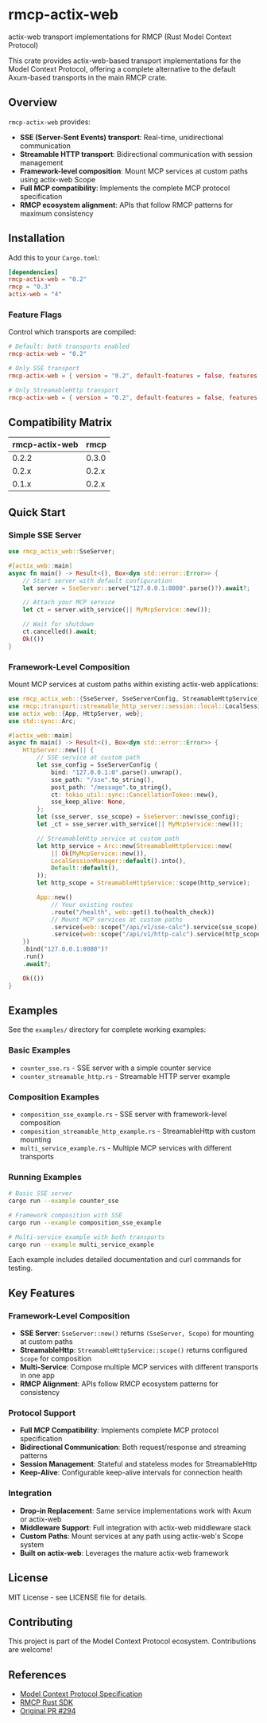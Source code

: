 # rmcp-actix-web

actix-web transport implementations for RMCP (Rust Model Context Protocol)

This crate provides actix-web-based transport implementations for the Model Context Protocol, offering a complete alternative to the default Axum-based transports in the main RMCP crate.

## Overview

`rmcp-actix-web` provides:
- **SSE (Server-Sent Events) transport**: Real-time, unidirectional communication
- **Streamable HTTP transport**: Bidirectional communication with session management
- **Framework-level composition**: Mount MCP services at custom paths using actix-web Scope
- **Full MCP compatibility**: Implements the complete MCP protocol specification
- **RMCP ecosystem alignment**: APIs that follow RMCP patterns for maximum consistency

## Installation

Add this to your `Cargo.toml`:

```toml
[dependencies]
rmcp-actix-web = "0.2"
rmcp = "0.3"
actix-web = "4"
```

### Feature Flags

Control which transports are compiled:

```toml
# Default: both transports enabled
rmcp-actix-web = "0.2"

# Only SSE transport
rmcp-actix-web = { version = "0.2", default-features = false, features = ["transport-sse-server"] }

# Only StreamableHttp transport
rmcp-actix-web = { version = "0.2", default-features = false, features = ["transport-streamable-http-server"] }
```

## Compatibility Matrix

| rmcp-actix-web | rmcp |
|----------------|------|
| 0.2.2          | 0.3.0|
| 0.2.x          | 0.2.x|
| 0.1.x          | 0.2.x|

## Quick Start

### Simple SSE Server

```rust
use rmcp_actix_web::SseServer;

#[actix_web::main]
async fn main() -> Result<(), Box<dyn std::error::Error>> {
    // Start server with default configuration
    let server = SseServer::serve("127.0.0.1:8080".parse()?).await?;

    // Attach your MCP service
    let ct = server.with_service(|| MyMcpService::new());

    // Wait for shutdown
    ct.cancelled().await;
    Ok(())
}
```

### Framework-Level Composition

Mount MCP services at custom paths within existing actix-web applications:

```rust
use rmcp_actix_web::{SseServer, SseServerConfig, StreamableHttpService};
use rmcp::transport::streamable_http_server::session::local::LocalSessionManager;
use actix_web::{App, HttpServer, web};
use std::sync::Arc;

#[actix_web::main]
async fn main() -> Result<(), Box<dyn std::error::Error>> {
    HttpServer::new(|| {
        // SSE service at custom path
        let sse_config = SseServerConfig {
            bind: "127.0.0.1:0".parse().unwrap(),
            sse_path: "/sse".to_string(),
            post_path: "/message".to_string(),
            ct: tokio_util::sync::CancellationToken::new(),
            sse_keep_alive: None,
        };
        let (sse_server, sse_scope) = SseServer::new(sse_config);
        let _ct = sse_server.with_service(|| MyMcpService::new());

        // StreamableHttp service at custom path
        let http_service = Arc::new(StreamableHttpService::new(
            || Ok(MyMcpService::new()),
            LocalSessionManager::default().into(),
            Default::default(),
        ));
        let http_scope = StreamableHttpService::scope(http_service);

        App::new()
            // Your existing routes
            .route("/health", web::get().to(health_check))
            // Mount MCP services at custom paths
            .service(web::scope("/api/v1/sse-calc").service(sse_scope))
            .service(web::scope("/api/v1/http-calc").service(http_scope))
    })
    .bind("127.0.0.1:8080")?
    .run()
    .await?;

    Ok(())
}
```

## Examples

See the `examples/` directory for complete working examples:

### Basic Examples
- `counter_sse.rs` - SSE server with a simple counter service
- `counter_streamable_http.rs` - Streamable HTTP server example

### Composition Examples
- `composition_sse_example.rs` - SSE server with framework-level composition
- `composition_streamable_http_example.rs` - StreamableHttp with custom mounting
- `multi_service_example.rs` - Multiple MCP services with different transports

### Running Examples

```bash
# Basic SSE server
cargo run --example counter_sse

# Framework composition with SSE
cargo run --example composition_sse_example

# Multi-service example with both transports
cargo run --example multi_service_example
```

Each example includes detailed documentation and curl commands for testing.

## Key Features

### Framework-Level Composition
- **SSE Server**: `SseServer::new()` returns `(SseServer, Scope)` for mounting at custom paths
- **StreamableHttp**: `StreamableHttpService::scope()` returns configured `Scope` for composition
- **Multi-Service**: Compose multiple MCP services with different transports in one app
- **RMCP Alignment**: APIs follow RMCP ecosystem patterns for consistency

### Protocol Support
- **Full MCP Compatibility**: Implements complete MCP protocol specification
- **Bidirectional Communication**: Both request/response and streaming patterns
- **Session Management**: Stateful and stateless modes for StreamableHttp
- **Keep-Alive**: Configurable keep-alive intervals for connection health

### Integration
- **Drop-in Replacement**: Same service implementations work with Axum or actix-web
- **Middleware Support**: Full integration with actix-web middleware stack
- **Custom Paths**: Mount services at any path using actix-web's Scope system
- **Built on actix-web**: Leverages the mature actix-web framework

## License

MIT License - see LICENSE file for details.

## Contributing

This project is part of the Model Context Protocol ecosystem. Contributions are welcome!

## References

- [Model Context Protocol Specification](https://modelcontextprotocol.io/)
- [RMCP Rust SDK](https://github.com/modelcontextprotocol/rust-sdk)
- [Original PR #294](https://github.com/modelcontextprotocol/rust-sdk/pull/294)
